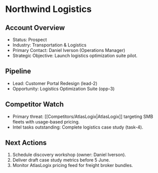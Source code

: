 # Northwind Logistics

## Account Overview
- Status: Prospect
- Industry: Transportation & Logistics
- Primary Contact: Daniel Iverson (Operations Manager)
- Strategic Objective: Launch logistics optimization suite pilot.

## Pipeline
- Lead: Customer Portal Redesign (lead-2)
- Opportunity: Logistics Optimization Suite (opp-3)

## Competitor Watch
- Primary threat: [[Competitors/AtlasLogix|AtlasLogix]] targeting SMB fleets with usage-based pricing.
- Intel tasks outstanding: Complete logistics case study (task-4).

## Next Actions
1. Schedule discovery workshop (owner: Daniel Iverson).
2. Deliver draft case study metrics before 5 June.
3. Monitor AtlasLogix pricing feed for freight broker bundles.
